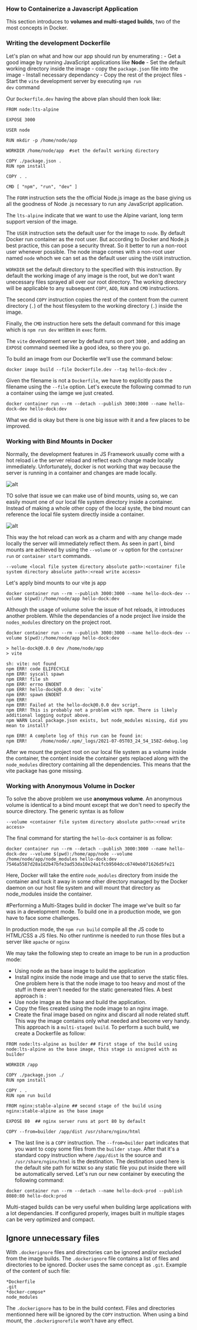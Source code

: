 ### How to Containerize a Javascript Application
This section introduces to **volumes and multi-staged builds**, two of the most concepts in Docker.

### Writing the development Dockerfile
Let's plan on what and how our app should run by enumerating :
    - Get a good image by running JavaScript applications like **Node**
    - Set the default working directory inside the image
    - copy the <code>package.json</code> file into the image
    - Install necessary dependancy
    - Copy the rest of the project files
    - Start the <code>vite</code> development server by executing <code>npm run dev</code>  command

Our <code>Dockerfile.dev</code> having the above plan should then look like:
```
FROM node:lts-alpine

EXPOSE 3000

USER node

RUN mkdir -p /home/node/app 

WORKDIR /home/node/app  #set the default working directory

COPY ./package.json .
RUN npm install

COPY . .

CMD [ "npm", "run", "dev" ]
```
The <code>FORM</code> instruction sets the the official Node.js image as the base giving us all the goodness of Node .js necessary to run any JavaScript application.

The <code>lts-alpine</code> indicate that we want to use the Alpine variant, long term support version of the image.

The <code>USER</code> instruction sets the default user for the image to <code>node</code>. By default Docker run container as the root user. But according to Docker and Node.js best practice, this can pose a security threat. So it better to run a non-root user whenever possible. The node image comes with a non-root user named <code>node</code> whoch we can set as the default user using the <code>USER</code> instruction.

<code>WORKDIR</code> set the default directory to the specified with this instruction. By default the working image of any image is the root, but we don't want unecessary files sprayed all over our root directory. The working directory will be applicable to any subsequent <code>COPY</code>, <code>ADD</code>, <code>RUN</code> and <code>CMD</code> instructions.

The second <code>COPY</code> instruction copies the rest of the content from the current directory (<code>.</code>) of the host filesystem to the working directory (<code>.</code>) inside the image.

Finally, the <code>CMD</code> instruction here sets the default command for this image which is <code>npm run dev</code> written in <code>exec</code> form.

The <code>vite</code> development server by default runs on port <code>3000</code> , and adding an <code>EXPOSE</code> command seemed like a good idea, so there you go.

To build an image from our Dockerfile we'll use the command below:
```
docker image build --file Dockerfile.dev --tag hello-dock:dev .
```
Given the filename is not a <code>Dockerfile</code>, we have to explicitly pass the filename using the <code>--file</code> option. 
Let's execute the following commad to run a container using the iamge we just created.
```
docker container run --rm --detach --publish 3000:3000 --name hello-dock-dev hello-dock:dev 
```
What we did is okay but there is one big issue with it and a few places to be improved.

### Working with Bind Mounts in Docker

Normally, the development features in JS Framework usually come with a hot reload i.e the server reload and reflect each change made locally immediately.
Unfortunately, docker is not working that way because the server is running in a container and changes are made locally.

![alt ](/images/local-vs-container-file-system.svg)

TO solve that issue we can make use of bind mounts, using so, we can easily mount one of our local file system directory inside a container. Instead of making a whole other copy of the local syste, the bind mount can reference the local file system directly inside a container.

![alt ](images/bind-mounts.svg)

This way the hot reload can work as a charm and with any change made locally the server will immediately reflect them.
As seen in part I, bind mounts are achieved by using the <code>--volume</code> or <code>-v</code> option for the <code>container run</code> or <code>container start</code> commands.
```
--volume <local file system directory absolute path>:<container file system directory absolute path>:<read write access>
```
Let's apply bind mounts to our vite js app
```
docker container run --rm --publish 3000:3000 --name hello-dock-dev --volume $(pwd):/home/node/app hello-dock:dev
```
Although the usage of volume solve the issue of hot reloads, it introduces another problem. 
While the dependancies of a node project live inside the <code>nodes_modules</code> directory on the project root.

```
docker container run --rm --publish 3000:3000 --name hello-dock-dev --volume $(pwd):/home/node/app hello-dock:dev

> hello-dock@0.0.0 dev /home/node/app
> vite

sh: vite: not found
npm ERR! code ELIFECYCLE
npm ERR! syscall spawn
npm ERR! file sh
npm ERR! errno ENOENT
npm ERR! hello-dock@0.0.0 dev: `vite`
npm ERR! spawn ENOENT
npm ERR! 
npm ERR! Failed at the hello-dock@0.0.0 dev script.
npm ERR! This is probably not a problem with npm. There is likely additional logging output above.
npm WARN Local package.json exists, but node_modules missing, did you mean to install?

npm ERR! A complete log of this run can be found in:
npm ERR!     /home/node/.npm/_logs/2021-07-05T03_24_54_158Z-debug.log
```
After we mount the project root on our local file system as a volume inside the container, the content inside the container gets replaced along with the <code>node_modules</code> directory containing all the dependencies. This means that the vite package has gone missing.

### Working with Anonymous Volume in Docker
To solve the above problem we use **anonymous volume**. An anonymous volume is identical to a bind mount except that we don't need to specify the source directory.
The generic syntax is as follow
```
--volume <container file system directory absolute path>:<read write access>
```
The final command for starting the <code>hello-dock</code> container is as follow:
```
docker container run --rm --detach --publish 3000:3000 --name hello-dock-dev --volume $(pwd):/home/app/node --volume /home/node/app/node_modules hello-dock:dev
7546a5587d28a1d2b47bfe3ad53da10e24a1fcb9504dcc6740eb071626d5fe21
```
Here, Docker will take the entire <code>node_modules</code> directory from inside the container and tuck it away in some other directory managed by the Docker daemon on our host file system and will mount that directory as node_modules inside the container.

#Performing a Multi-Stages build in docker
The image we've built so far was in a development mode. To build one in a production mode, we gon have to face some challenges.

In production mode, the <code>npm run build</code> compile all the JS code to HTML/CSS a JS files. No other runtinme is needed to run those files but a server like <code>apache</code> or <code>nginx</code>

We may take the following step to create an image to be run in a production mode:
 * Using node as the base image to build the application
 * Install nginx inside the node image and use that to serve the static files.
One problem here is that the node image to too heavy and most of the stuff in there aren't needed for the static genereated files.
A best approach is :
 * Use node image as the base and build the application.
 * Copy the files created using the node image to an nginx image.
 * Create the final image based on nginx and discard all node related stuff.
This way the image contains only what needed and become very handy.
This approach is a <code>multi-staged build</code>.
To perform a such build, we create a Dockerfile as follow:
```
FROM node:lts-alpine as builder ## First stage of the build using node:lts-alpine as the base image, this stage is assigned with as builder

WORKDIR /app

COPY ./package.json ./
RUN npm install

COPY . .
RUN npm run build

FROM nginx:stable-alpine ## second stage of the build using nginx:stable-alpine as the base image

EXPOSE 80  ## nginx server runs at port 80 by default

COPY --from=builder /app/dist /usr/share/nginx/html 
```
* The last line is a <code>COPY</code> instruction. The <code>--from=builder</code> part indicates that you want to copy some files from the <code>builder stage</code>. After that it's a standard copy instruction where <code>/app/dist</code> is the source and <code>/usr/share/nginx/html</code> is the destination. The destination used here is the default site path for <code>NGINX</code> so any static file you put inside there will be automatically served.
Let's run our new container by executing the following command:
```
docker container run --rm --detach --name hello-dock-prod --publish 8080:80 hello-dock:prod 
```
Multi-staged builds can be very useful when building large applications with a lot dependancies. If configured properly, images built in multiple stages can be very optimized and compact.

## Ignore unnecessary files
With <code>.dockerignore</code> files and directories can be ignored and/or excluded from the image builds. The <code>.dockerignore</code> file contains a list of files and directories to be ignored. Docker uses the same concept as <code>.git</code>. Example of the content of such file:

```
*Dockerfile
.git
*docker-compse*
node_modules
```
The <code>.dockerignore</code> has to be in the build context. Files and directories mentionned here will be ignored by the <code>COPY</code> instruction. When using a bind mount, the <code>.dockerignorefile</code> won't have any effect.






